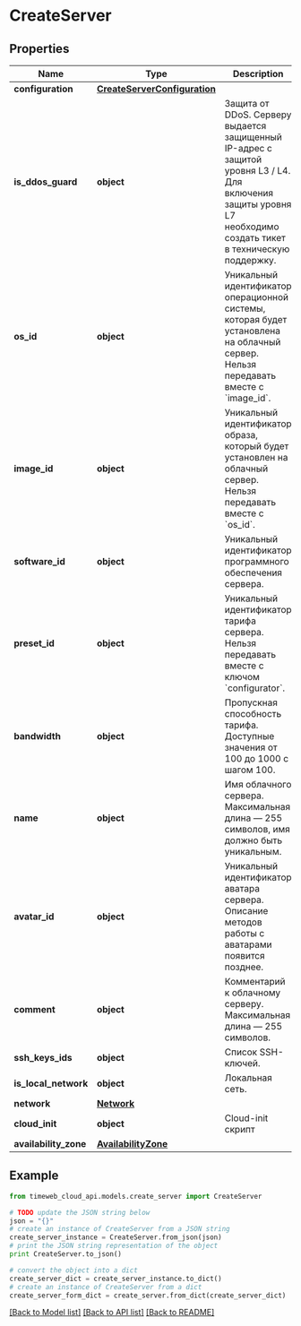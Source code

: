 # CreateServer


## Properties
Name | Type | Description | Notes
------------ | ------------- | ------------- | -------------
**configuration** | [**CreateServerConfiguration**](CreateServerConfiguration.md) |  | [optional] 
**is_ddos_guard** | **object** | Защита от DDoS. Серверу выдается защищенный IP-адрес с защитой уровня L3 / L4. Для включения защиты уровня L7 необходимо создать тикет в техническую поддержку. | 
**os_id** | **object** | Уникальный идентификатор операционной системы, которая будет установлена на облачный сервер. Нельзя передавать вместе с &#x60;image_id&#x60;. | [optional] 
**image_id** | **object** | Уникальный идентификатор образа, который будет установлен на облачный сервер. Нельзя передавать вместе с &#x60;os_id&#x60;. | [optional] 
**software_id** | **object** | Уникальный идентификатор программного обеспечения сервера. | [optional] 
**preset_id** | **object** | Уникальный идентификатор тарифа сервера. Нельзя передавать вместе с ключом &#x60;configurator&#x60;. | [optional] 
**bandwidth** | **object** | Пропускная способность тарифа. Доступные значения от 100 до 1000 с шагом 100. | 
**name** | **object** | Имя облачного сервера. Максимальная длина — 255 символов, имя должно быть уникальным. | 
**avatar_id** | **object** | Уникальный идентификатор аватара сервера. Описание методов работы с аватарами появится позднее. | [optional] 
**comment** | **object** | Комментарий к облачному серверу. Максимальная длина — 255 символов. | [optional] 
**ssh_keys_ids** | **object** | Список SSH-ключей. | [optional] 
**is_local_network** | **object** | Локальная сеть. | [optional] 
**network** | [**Network**](Network.md) |  | [optional] 
**cloud_init** | **object** | Cloud-init скрипт | [optional] 
**availability_zone** | [**AvailabilityZone**](AvailabilityZone.md) |  | [optional] 

## Example

```python
from timeweb_cloud_api.models.create_server import CreateServer

# TODO update the JSON string below
json = "{}"
# create an instance of CreateServer from a JSON string
create_server_instance = CreateServer.from_json(json)
# print the JSON string representation of the object
print CreateServer.to_json()

# convert the object into a dict
create_server_dict = create_server_instance.to_dict()
# create an instance of CreateServer from a dict
create_server_form_dict = create_server.from_dict(create_server_dict)
```
[[Back to Model list]](../README.md#documentation-for-models) [[Back to API list]](../README.md#documentation-for-api-endpoints) [[Back to README]](../README.md)


